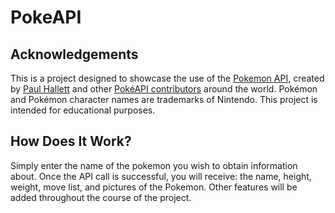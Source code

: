 # PokeAPI


## Acknowledgements
This is a project designed to showcase the use of the [Pokemon API](https://pokeapi.co/), created by [Paul Hallett](https://phalt.github.io/) and other [PokéAPI contributors](https://github.com/PokeAPI/pokeapi#contributing) around the world. Pokémon and Pokémon character names are trademarks of Nintendo. This project is intended for educational purposes.

## How Does It Work?
Simply enter the name of the pokemon you wish to obtain information about. Once the API call is successful, you will receive: the name, height, weight, move list, and pictures of the Pokemon. Other features will be added throughout the course of the project.




